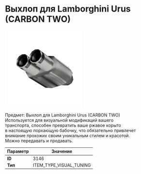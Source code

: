 # Выхлоп для Lamborghini Urus (CARBON TWO)

![Item Image](../img/3146.webp?raw=true)

Предмет: Выхлоп для Lamborghini Urus (CARBON TWO)<br>Используется для визуальной модификаций вашего<br>транспорта, способен превратить ваше ржавое корыто<br>в настоящую порхающую бабочку, что обязательно привлечет<br>внимание прохожих своим уникальным стилем и красотой.<br>Можно передавать и продавать.


| Параметр | Значение |
|----------|----------|
| **ID** | 3146 |
| **Тип** | ITEM_TYPE_VISUAL_TUNING |

